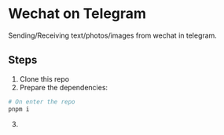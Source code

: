 # Wechat on Telegram

Sending/Receiving text/photos/images from wechat in telegram.

## Steps

1. Clone this repo
2. Prepare the dependencies:

```bash
# On enter the repo
pnpm i
```
3. 
